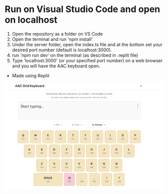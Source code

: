 # Run on Visual Studio Code and open on localhost
1. Open the repository as a folder on VS Code
2. Open the terminal and run 'npm install'
3. Under the server folder, open the index.ts file and at the bottom set your desired port number (default is localhost:3000).
4. run 'npm run dev' on the terminal (as described in .replit file)
5. Type 'localhost:3000' (or your specified port number) on a web browser and you will have the AAC keyboard open.
- Made using Replit

![AAC Keyboard Grid](images/AAC_grid.png)

